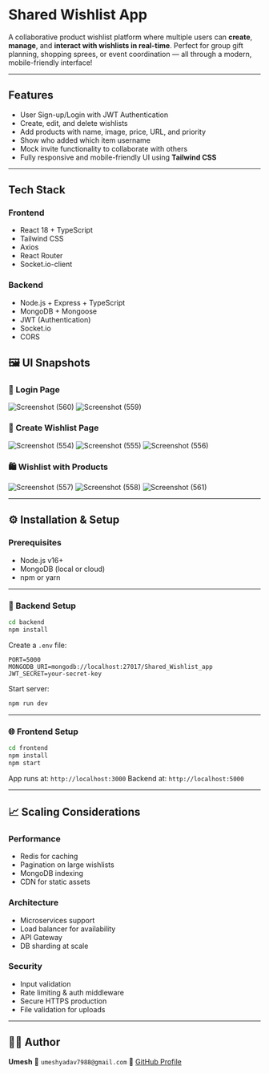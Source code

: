 # Shared Wishlist App

A collaborative product wishlist platform where multiple users can **create**, **manage**, and **interact with wishlists in real-time**. Perfect for group gift planning, shopping sprees, or event coordination — all through a modern, mobile-friendly interface!

---

##  Features

-  User Sign-up/Login with JWT Authentication
-  Create, edit, and delete wishlists
-  Add products with name, image, price, URL, and priority
-  Show who added which item username
-  Mock invite functionality to collaborate with others
-  Fully responsive and mobile-friendly UI using **Tailwind CSS**

---

## Tech Stack

### Frontend
- React 18 + TypeScript
- Tailwind CSS
- Axios
- React Router
- Socket.io-client

### Backend
- Node.js + Express + TypeScript
- MongoDB + Mongoose
- JWT (Authentication)
- Socket.io
- CORS

## 🖼️ UI Snapshots

### 🔐 Login Page
![Screenshot (560)](https://github.com/user-attachments/assets/f5039980-2e43-4a09-b67f-803206f4b9a8)
![Screenshot (559)](https://github.com/user-attachments/assets/e730c73b-3198-4813-a70c-fa2dbfa2995c)

### 🧾 Create Wishlist Page
![Screenshot (554)](https://github.com/user-attachments/assets/d29b4475-d9fc-4ea5-b6cb-2ee5d7b77473)
![Screenshot (555)](https://github.com/user-attachments/assets/48b65d73-19ad-440b-ab37-f1c15e844d04)
![Screenshot (556)](https://github.com/user-attachments/assets/9e7adea0-6c92-4f48-ab04-41352cdac914)

### 🛍️ Wishlist with Products
![Screenshot (557)](https://github.com/user-attachments/assets/4650a983-47ed-43cf-b656-dbe20d142733)
![Screenshot (558)](https://github.com/user-attachments/assets/88282624-0303-44ac-9de8-fe11da48515c)
![Screenshot (561)](https://github.com/user-attachments/assets/a0b23943-0f05-456c-a780-98d23ca0a5ea)

---

## ⚙️ Installation & Setup

### Prerequisites
- Node.js v16+
- MongoDB (local or cloud)
- npm or yarn

---

### 🔧 Backend Setup

```bash
cd backend
npm install
````

Create a `.env` file:

```env
PORT=5000
MONGODB_URI=mongodb://localhost:27017/Shared_Wishlist_app
JWT_SECRET=your-secret-key
```

Start server:

```bash
npm run dev
```

---

### 🌐 Frontend Setup

```bash
cd frontend
npm install
npm start
```

App runs at: `http://localhost:3000`
Backend at: `http://localhost:5000`

---


## 📈 Scaling Considerations

### Performance

* Redis for caching
* Pagination on large wishlists
* MongoDB indexing
* CDN for static assets

### Architecture

* Microservices support
* Load balancer for availability
* API Gateway
* DB sharding at scale

### Security

* Input validation
* Rate limiting & auth middleware
* Secure HTTPS production
* File validation for uploads

---

## 🙋‍♂️ Author

**Umesh**
📧 `umeshyadav7988@gmail.com`
🔗 [GitHub Profile](https://github.com/umeshyadav7988)

